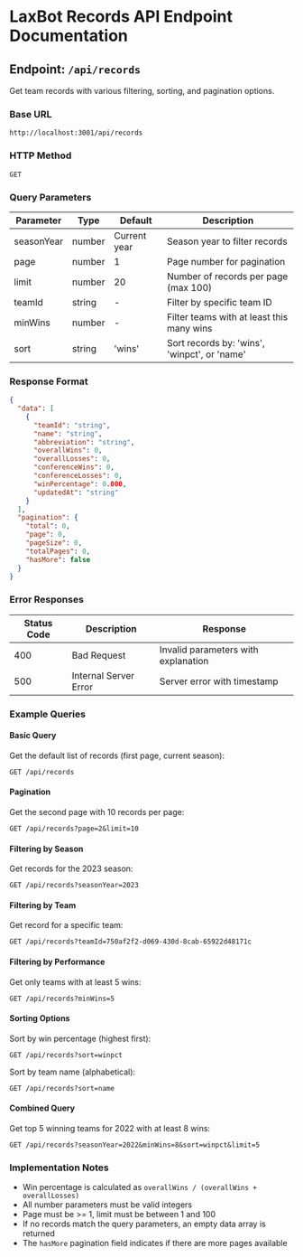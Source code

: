 # LaxBot Records API Endpoint Documentation

## Endpoint: `/api/records`

Get team records with various filtering, sorting, and pagination options.

### Base URL
```
http://localhost:3001/api/records
```

### HTTP Method
`GET`

### Query Parameters

| Parameter   | Type    | Default           | Description                                    |
|-------------|---------|-------------------|------------------------------------------------|
| seasonYear  | number  | Current year      | Season year to filter records                  |
| page        | number  | 1                 | Page number for pagination                     |
| limit       | number  | 20                | Number of records per page (max 100)           |
| teamId      | string  | -                 | Filter by specific team ID                     |
| minWins     | number  | -                 | Filter teams with at least this many wins      |
| sort        | string  | 'wins'            | Sort records by: 'wins', 'winpct', or 'name'   |

### Response Format

```json
{
  "data": [
    {
      "teamId": "string",
      "name": "string",
      "abbreviation": "string",
      "overallWins": 0,
      "overallLosses": 0,
      "conferenceWins": 0,
      "conferenceLosses": 0,
      "winPercentage": 0.000,
      "updatedAt": "string"
    }
  ],
  "pagination": {
    "total": 0,
    "page": 0,
    "pageSize": 0,
    "totalPages": 0,
    "hasMore": false
  }
}
```

### Error Responses

| Status Code | Description           | Response                                      |
|-------------|-----------------------|-----------------------------------------------|
| 400         | Bad Request           | Invalid parameters with explanation           |
| 500         | Internal Server Error | Server error with timestamp                   |

### Example Queries

#### Basic Query
Get the default list of records (first page, current season):
```
GET /api/records
```

#### Pagination
Get the second page with 10 records per page:
```
GET /api/records?page=2&limit=10
```

#### Filtering by Season
Get records for the 2023 season:
```
GET /api/records?seasonYear=2023
```

#### Filtering by Team
Get record for a specific team:
```
GET /api/records?teamId=750af2f2-d069-430d-8cab-65922d48171c
```

#### Filtering by Performance
Get only teams with at least 5 wins:
```
GET /api/records?minWins=5
```

#### Sorting Options
Sort by win percentage (highest first):
```
GET /api/records?sort=winpct
```

Sort by team name (alphabetical):
```
GET /api/records?sort=name
```

#### Combined Query
Get top 5 winning teams for 2022 with at least 8 wins:
```
GET /api/records?seasonYear=2022&minWins=8&sort=winpct&limit=5
```

### Implementation Notes

- Win percentage is calculated as `overallWins / (overallWins + overallLosses)`
- All number parameters must be valid integers
- Page must be >= 1, limit must be between 1 and 100
- If no records match the query parameters, an empty data array is returned
- The `hasMore` pagination field indicates if there are more pages available 